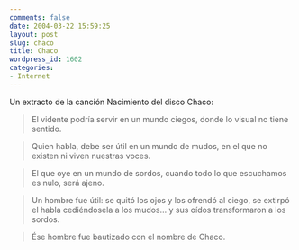 ```yaml
---
comments: false
date: 2004-03-22 15:59:25
layout: post
slug: chaco
title: Chaco
wordpress_id: 1602
categories:
- Internet
---
```


Un extracto de la canción Nacimiento del disco Chaco:





> El vidente podría servir en un mundo ciegos, donde lo visual no tiene sentido.
> 
> 


> 
> Quien habla, debe ser útil en un mundo de mudos, en el que no existen ni viven nuestras voces.
> 
> 


> 
> El que oye en un mundo de sordos, cuando todo lo que escuchamos es nulo, será ajeno.
> 
> 


> 
> Un hombre fue útil: se quitó los ojos y los ofrendó al ciego, se extirpó el habla cediéndosela a los mudos… y sus oídos transformaron a los sordos.
> 
> 


> 
> Ése hombre fue bautizado con el nombre de Chaco.
> 
> 





 
